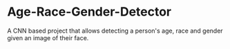 # Age-Race-Gender-Detector
A CNN based project that allows detecting a person's age, race and gender given an image of their face.
